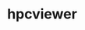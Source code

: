 ---
title: "hpcviewer"
layout: cache
categories: [package, develop]
meta: {"versions": ["2024.09"], "compilers": ["gcc@=11.4.0", "gcc@=9.4.0"], "oss": ["ubuntu20.04", "ubuntu22.04"], "platforms": ["linux"], "targets": ["neoverse_v1", "neoverse_v2", "ppc64le", "x86_64_v3"], "stacks": ["e4s", "e4s-neoverse-v2", "e4s-neoverse_v1", "e4s-power", "e4s-rocm-external", "root"], "num_specs": 8, "num_specs_by_stack": {"e4s-power": 2, "root": 8, "e4s-neoverse_v1": 2, "e4s-neoverse-v2": 2, "e4s": 2, "e4s-rocm-external": 2}}
spec_details: [{"hash": "3vkbxnpni5js7z7oqr7cz5iawj3bs7vp", "compiler": "gcc@=9.4.0", "versions": ["2024.09"], "os": "ubuntu20.04", "platform": "linux", "target": "ppc64le", "variants": ["build_system=generic"], "stacks": ["e4s-power", "root"], "size": "-", "tarball": "https://binaries.spack.io/develop/build_cache/linux-ubuntu20.04-ppc64le/gcc-9.4.0/hpcviewer-2024.09/linux-ubuntu20.04-ppc64le-gcc-9.4.0-hpcviewer-2024.09-3vkbxnpni5js7z7oqr7cz5iawj3bs7vp.spack"}, {"hash": "7qle6crggndu2mzd6ngc22kwixtdnrjb", "compiler": "gcc@=9.4.0", "versions": ["2024.09"], "os": "ubuntu20.04", "platform": "linux", "target": "ppc64le", "variants": ["build_system=generic"], "stacks": ["e4s-power", "root"], "size": "-", "tarball": "https://binaries.spack.io/develop/build_cache/linux-ubuntu20.04-ppc64le/gcc-9.4.0/hpcviewer-2024.09/linux-ubuntu20.04-ppc64le-gcc-9.4.0-hpcviewer-2024.09-7qle6crggndu2mzd6ngc22kwixtdnrjb.spack"}, {"hash": "iq7to43gb337xc5dsqeu2i7eoek7jp2p", "compiler": "gcc@=11.4.0", "versions": ["2024.09"], "os": "ubuntu22.04", "platform": "linux", "target": "neoverse_v1", "variants": ["build_system=generic"], "stacks": ["e4s-neoverse_v1", "root"], "size": "-", "tarball": "https://binaries.spack.io/develop/build_cache/linux-ubuntu22.04-neoverse_v1/gcc-11.4.0/hpcviewer-2024.09/linux-ubuntu22.04-neoverse_v1-gcc-11.4.0-hpcviewer-2024.09-iq7to43gb337xc5dsqeu2i7eoek7jp2p.spack"}, {"hash": "bdhmxbuhe6uu7vgioryurt2nzy2ktjjo", "compiler": "gcc@=11.4.0", "versions": ["2024.09"], "os": "ubuntu22.04", "platform": "linux", "target": "neoverse_v1", "variants": ["build_system=generic"], "stacks": ["e4s-neoverse_v1", "root"], "size": "-", "tarball": "https://binaries.spack.io/develop/build_cache/linux-ubuntu22.04-neoverse_v1/gcc-11.4.0/hpcviewer-2024.09/linux-ubuntu22.04-neoverse_v1-gcc-11.4.0-hpcviewer-2024.09-bdhmxbuhe6uu7vgioryurt2nzy2ktjjo.spack"}, {"hash": "kft7idrtanaqxe3yvbsw6wpeapjnugog", "compiler": "gcc@=11.4.0", "versions": ["2024.09"], "os": "ubuntu22.04", "platform": "linux", "target": "neoverse_v2", "variants": ["build_system=generic"], "stacks": ["e4s-neoverse-v2", "root"], "size": "-", "tarball": "https://binaries.spack.io/develop/build_cache/linux-ubuntu22.04-neoverse_v2/gcc-11.4.0/hpcviewer-2024.09/linux-ubuntu22.04-neoverse_v2-gcc-11.4.0-hpcviewer-2024.09-kft7idrtanaqxe3yvbsw6wpeapjnugog.spack"}, {"hash": "f3iq42agqn4oht4xt3ia5ojqhhjo3qyo", "compiler": "gcc@=11.4.0", "versions": ["2024.09"], "os": "ubuntu22.04", "platform": "linux", "target": "neoverse_v2", "variants": ["build_system=generic"], "stacks": ["e4s-neoverse-v2", "root"], "size": "-", "tarball": "https://binaries.spack.io/develop/build_cache/linux-ubuntu22.04-neoverse_v2/gcc-11.4.0/hpcviewer-2024.09/linux-ubuntu22.04-neoverse_v2-gcc-11.4.0-hpcviewer-2024.09-f3iq42agqn4oht4xt3ia5ojqhhjo3qyo.spack"}, {"hash": "lppnrikcyvejrhqdudvfjrdbudiwsywn", "compiler": "gcc@=11.4.0", "versions": ["2024.09"], "os": "ubuntu22.04", "platform": "linux", "target": "x86_64_v3", "variants": ["build_system=generic"], "stacks": ["e4s", "e4s-rocm-external", "root"], "size": "-", "tarball": "https://binaries.spack.io/develop/build_cache/linux-ubuntu22.04-x86_64_v3/gcc-11.4.0/hpcviewer-2024.09/linux-ubuntu22.04-x86_64_v3-gcc-11.4.0-hpcviewer-2024.09-lppnrikcyvejrhqdudvfjrdbudiwsywn.spack"}, {"hash": "hgaf6sdlxmfk4lypn7m6lo3yftccsk4g", "compiler": "gcc@=11.4.0", "versions": ["2024.09"], "os": "ubuntu22.04", "platform": "linux", "target": "x86_64_v3", "variants": ["build_system=generic"], "stacks": ["e4s", "e4s-rocm-external", "root"], "size": "-", "tarball": "https://binaries.spack.io/develop/build_cache/linux-ubuntu22.04-x86_64_v3/gcc-11.4.0/hpcviewer-2024.09/linux-ubuntu22.04-x86_64_v3-gcc-11.4.0-hpcviewer-2024.09-hgaf6sdlxmfk4lypn7m6lo3yftccsk4g.spack"}]
---